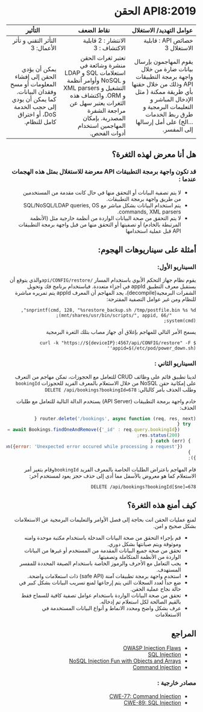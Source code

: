 <div dir="rtl" align='right'>

# API8:2019 الحقن


| عوامل التهديد/ الاستغلال                                                                                                                                                                                 | نقاط الضعف	                                                                                                                                                                                              | التأثير	                                                                                                                   |
|----------------------------------------------------------------------------------------------------------------------------------------------------------------------------------------------------------|----------------------------------------------------------------------------------------------------------------------------------------------------------------------------------------------------------|----------------------------------------------------------------------------------------------------------------------------|
| خصائص API : قابلية الاستغلال 3	                                                                                                                                                                          | الانتشار : 2 قابلية الاكتشاف : 3	                                                                                                                                                                        | التأثر التقني و تأثر الأعمال: 3                                                                                            |
| يقوم المهاجمون بإرسال بيانات ضارة من خلال واجهة برمجة التطبيقات API وذلك من خلال حقنها بأي طريقة ممكنة ( مثل الإدخال المباشر و التعليمات البرمجية و طرق ربط الخدمات ...الخ) على أمل إرسالها إلى المفسر.	 | تعتبر ثغرات الحقن منشرة وشائعة في استعلامات SQL و LDAP و NoSQL وأوامر أنظمة التشغيل و XML parsers و ORM. واكتشاف هذه الثغرات يعتبر سهل عن مراجعة الشفرة المصدرية. بإمكان المهاجمين استخدام أدوات الفحص.	 | يمكن أن يؤدي الحقن إلى إفشاء المعلومات أو مسح وفقدان البيانات. كما يمكن أن يودي إلى حجب الخدمة DoS، أو اختراق كامل للنظام. |



## هل أنا معرض لهذه الثغرة؟

### قد تكون واجهة برمجة التطبيقات API معرضة للاستغلال بمثل هذه الهجمات عندما :

* لا يتم تصفية البيانات أو التحقق منها في حال كانت مقدمة من المستخدمين من طريق واجهة برمجة التطبيقات.
* يتم استخدام البيانات بشكل مباشر مع SQL/NoSQL/LDAP queries, OS commands, XML parsers.
* لا يتم التحقق من صحة البيانات الواردة من أنظمة خارجية مثل (الأنظمة المرتبطة بالخادم) أو تصفيتها أو التحقق منها من قبل واجهة برمجة التطبيقات API قبل عملية استخدامها

## أمثلة على سيناريوهات الهجوم:

### السيناريو الأول:

يقوم نظام جهاز التحكم الأبوي باستخدام المسار `/api/CONFIG/restore`والذي يتوقع أن يستقبل معرف التطبيق appId في أجزاء متعددة.
فباستخدام برنامج فك وتحويل الشفرات البرمجية(decompile)، يجد المهاجم أن المعرف appId يتم تمريره مباشرة للنظام ومن غير عوامل التصفية المقترحة:

```
snprintf(cmd, 128, "%srestore_backup.sh /tmp/postfile.bin %s %d",
         "/mnt/shares/usr/bin/scripts/", appid, 66);
system(cmd);
```

 يسمح الأمر التالي للمهاجم بإغلاق أي جهاز مصاب بتلك الثغرة البرمجية

```
$ curl -k "https://${deviceIP}:4567/api/CONFIG/restore" -F 'appid=$(/etc/pod/power_down.sh)'
```

### السيناريو الثاني :


لدينا تطبيق قائم على وظائف CRUD للتعامل مع الحجوزات، تمكن مهاجم من التعرف على إمكانية حقن NoSQL  من خلال الاستعلام بالمعرف الفريد للحجوزات `bookingId` وطلب الحذف بأمر كالتالي: `DELETE /api/bookings?bookingId=678`

خادم واجهة برمجة التطبيقات (API Server) يستخدم الدالة التالية للتعامل مع طلبات الحذف:

```javascript
router.delete('/bookings', async function (req, res, next) {
  try {
      const deletedBooking = await Bookings.findOneAndRemove({'_id' : req.query.bookingId});
      res.status(200);
  } catch (err) {
     res.status(400).json({error: 'Unexpected error occured while processing a request'});
  }
});
```

قام المهاجم باعتراض الطلبات الخاصة بالمعرف الفريد `bookingId`وقام بتغير أمر الاستعلام كما هو معروض بالأسفل مما أدى إلى حذف حجز يعود لمستخدم آخر:

```
DELETE /api/bookings?bookingId[$ne]=678
```

## كيف أمنع هذه الثغرة؟ 

لمنع عمليات الحقن انت بحاجة إلى فصل الأوامر والتعليمات البرمجية عن الاستعلامات بشكل صحيح و امن.

* قم بإجراء التحقق من صحة البيانات المدخلة باستخدام مكتبة موحدة وامنه وموثوقة ويتم صيانتها بشكل دوري.
* تحقق من صحة جميع البيانات المقدمة من المستخدم أو غيرها من البيانات الواردة من الأنظمة المتكاملة وتصفيتها.
* يجب التعامل مع الأحرف والرموز الخاصة باستخدام الصيغة المحددة للمفسر المستهدف.
* استخدم واجهة برمجة تطبيقات آمنة (safe API) ذات استعلامات واضحة.
* ضع حداً لعدد السجلات التي يتم إرجاعها لمنع تسريب البيانات بشكل كبير في حالة نجاح عملية الحقن.
* تحقق من صحة البيانات الواردة باستخدام عوامل تصفية كافية للسماح فقط بالقيم الصالحة لكل استعلام تم إدخاله.
* عرف بشكل واضح ومحدد الانماط و أنواع البيانات المستخدمة في الاستعلامات


## المراجع 
* [OWASP Injection Flaws][1]
* [SQL Injection][2]
* [NoSQL Injection Fun with Objects and Arrays][3]
* [Command Injection][4]

### مصادر خارجية :

* [CWE-77: Command Injection][5]
* [CWE-89: SQL Injection][6]

[1]: https://www.owasp.org/index.php/Injection_Flaws
[2]: https://www.owasp.org/index.php/SQL_Injection
[3]: https://www.owasp.org/images/e/ed/GOD16-NOSQL.pdf
[4]: https://www.owasp.org/index.php/Command_Injection
[5]: https://cwe.mitre.org/data/definitions/77.html
[6]: https://cwe.mitre.org/data/definitions/89.html

</div>
